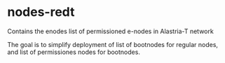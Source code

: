 # nodes-redt
Contains the enodes list of permissioned e-nodes in Alastria-T network

The goal is to simplify deployment of list of bootnodes for regular nodes, and list of permissiones nodes for bootnodes.
